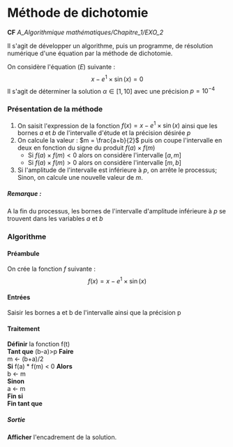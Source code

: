# Méthode de dichotomie
**CF** *A_Algorithmique mathématiques/Chapitre_1/EXO_2*

Il s'agit de développer un algorithme, puis un programme, de résolution numérique d'une équation par la méthode de dichotomie.

On considère l'équation $(E)$ suivante :
$$ x - e^{1}\times \sin(x) = 0$$
Il s'agit de déterminer la solution $\alpha \in [1,10]$ avec une précision $p=10^{-4}$

### Présentation de la méthode
1. On saisit l'expression de la fonction $f(x) = x - e^{1}\times \sin(x)$ ainsi que les bornes $a$ et $b$ de l'intervalle d'étude et la précision désirée $p$
2. On calcule la valeur : $m = \frac{a+b}{2}$ puis on coupe l'intervalle en deux en fonction du signe du produit $f(a)\times f(m)$
    - Si  $f(a)\times f(m) < 0$ alors on considère l'intervalle $[a,m]$
    - Si  $f(a)\times f(m) > 0$ alors on considère l'intervalle $[m,b]$
3. Si l'amplitude de l'intervalle est inférieure à $p$, on arrête le processus; Sinon, on calcule une nouvelle valeur de $m$.

##### Remarque :
A la fin du processus, les bornes de l'intervalle d'amplitude inférieure à $p$ se trouvent dans les variables $a$ et $b$
### Algorithme

#### Préambule
On crée la fonction $f$ suivante :
$$f(x) = x-e^{1}\times \sin(x)$$

#### Entrées
Saisir les bornes a et b de l'intervalle ainsi que la précision p

#### Traitement
**Définir** la fonction f(t)
<br>
**Tant que** (b-a)>p **Faire**
<br>
m ← (b+a)/2
<br>
**Si** f(a) * f(m) < 0 **Alors**
<br>
b ← m
<br>
**Sinon**
<br>
a ← m
<br>
**Fin si**
<br>
**Fin tant que**
##### Sortie
**Afficher** l'encadrement de la solution.
